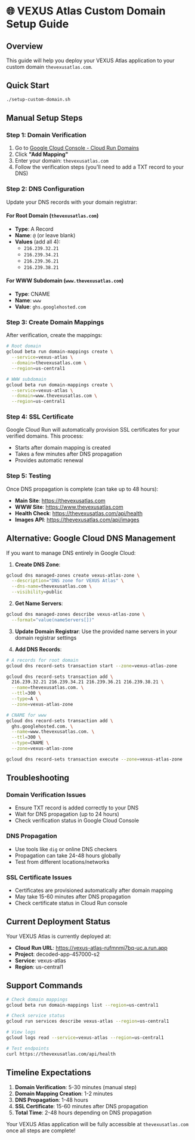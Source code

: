 # 🌐 VEXUS Atlas Custom Domain Setup Guide

## Overview
This guide will help you deploy your VEXUS Atlas application to your custom domain `thevexusatlas.com`.

## Quick Start
```bash
./setup-custom-domain.sh
```

## Manual Setup Steps

### Step 1: Domain Verification
1. Go to [Google Cloud Console - Cloud Run Domains](https://console.cloud.google.com/run/domains)
2. Click **"Add Mapping"**
3. Enter your domain: `thevexusatlas.com`
4. Follow the verification steps (you'll need to add a TXT record to your DNS)

### Step 2: DNS Configuration
Update your DNS records with your domain registrar:

#### For Root Domain (`thevexusatlas.com`)
- **Type**: A Record
- **Name**: `@` (or leave blank)
- **Values** (add all 4):
  - `216.239.32.21`
  - `216.239.34.21`
  - `216.239.36.21`
  - `216.239.38.21`

#### For WWW Subdomain (`www.thevexusatlas.com`)
- **Type**: CNAME
- **Name**: `www`
- **Value**: `ghs.googlehosted.com`

### Step 3: Create Domain Mappings
After verification, create the mappings:

```bash
# Root domain
gcloud beta run domain-mappings create \
  --service=vexus-atlas \
  --domain=thevexusatlas.com \
  --region=us-central1

# WWW subdomain
gcloud beta run domain-mappings create \
  --service=vexus-atlas \
  --domain=www.thevexusatlas.com \
  --region=us-central1
```

### Step 4: SSL Certificate
Google Cloud Run will automatically provision SSL certificates for your verified domains. This process:
- Starts after domain mapping is created
- Takes a few minutes after DNS propagation
- Provides automatic renewal

### Step 5: Testing
Once DNS propagation is complete (can take up to 48 hours):

- **Main Site**: https://thevexusatlas.com
- **WWW Site**: https://www.thevexusatlas.com
- **Health Check**: https://thevexusatlas.com/api/health
- **Images API**: https://thevexusatlas.com/api/images

## Alternative: Google Cloud DNS Management

If you want to manage DNS entirely in Google Cloud:

1. **Create DNS Zone**:
```bash
gcloud dns managed-zones create vexus-atlas-zone \
  --description="DNS zone for VEXUS Atlas" \
  --dns-name=thevexusatlas.com \
  --visibility=public
```

2. **Get Name Servers**:
```bash
gcloud dns managed-zones describe vexus-atlas-zone \
  --format="value(nameServers[])"
```

3. **Update Domain Registrar**: Use the provided name servers in your domain registrar settings

4. **Add DNS Records**:
```bash
# A records for root domain
gcloud dns record-sets transaction start --zone=vexus-atlas-zone

gcloud dns record-sets transaction add \
  216.239.32.21 216.239.34.21 216.239.36.21 216.239.38.21 \
  --name=thevexusatlas.com. \
  --ttl=300 \
  --type=A \
  --zone=vexus-atlas-zone

# CNAME for www
gcloud dns record-sets transaction add \
  ghs.googlehosted.com. \
  --name=www.thevexusatlas.com. \
  --ttl=300 \
  --type=CNAME \
  --zone=vexus-atlas-zone

gcloud dns record-sets transaction execute --zone=vexus-atlas-zone
```

## Troubleshooting

### Domain Verification Issues
- Ensure TXT record is added correctly to your DNS
- Wait for DNS propagation (up to 24 hours)
- Check verification status in Google Cloud Console

### DNS Propagation
- Use tools like `dig` or online DNS checkers
- Propagation can take 24-48 hours globally
- Test from different locations/networks

### SSL Certificate Issues
- Certificates are provisioned automatically after domain mapping
- May take 15-60 minutes after DNS propagation
- Check certificate status in Cloud Run console

## Current Deployment Status

Your VEXUS Atlas is currently deployed at:
- **Cloud Run URL**: https://vexus-atlas-rufmnmj7bq-uc.a.run.app
- **Project**: decoded-app-457000-s2
- **Service**: vexus-atlas
- **Region**: us-central1

## Support Commands

```bash
# Check domain mappings
gcloud beta run domain-mappings list --region=us-central1

# Check service status
gcloud run services describe vexus-atlas --region=us-central1

# View logs
gcloud logs read --service=vexus-atlas --region=us-central1

# Test endpoints
curl https://thevexusatlas.com/api/health
```

## Timeline Expectations

1. **Domain Verification**: 5-30 minutes (manual step)
2. **Domain Mapping Creation**: 1-2 minutes
3. **DNS Propagation**: 1-48 hours
4. **SSL Certificate**: 15-60 minutes after DNS propagation
5. **Total Time**: 2-48 hours depending on DNS propagation

Your VEXUS Atlas application will be fully accessible at `thevexusatlas.com` once all steps are complete! 
